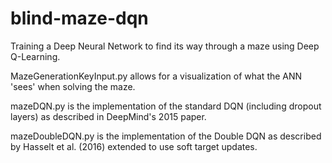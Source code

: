 # blind-maze-dqn

Training a Deep Neural Network to find its way through a maze using Deep Q-Learning.

MazeGenerationKeyInput.py allows for a visualization of what the ANN 'sees' when solving the maze.

mazeDQN.py is the implementation of the standard DQN (including dropout layers) as described in DeepMind's 2015 paper.

mazeDoubleDQN.py is the implementation of the Double DQN as described by Hasselt et al. (2016) extended to use soft target updates.
